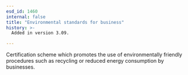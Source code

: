 ```yaml
---
esd_id: 1460
internal: false
title: "Environmental standards for business"
history: >-
  Added in version 3.09.

---
```


Certification scheme which promotes the use of environmentally friendly procedures such as recycling or reduced energy consumption by businesses.  

